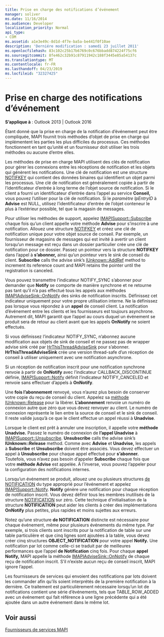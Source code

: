 ```yaml
---
title: Prise en charge des notifications d’événement
manager: soliver
ms.date: 11/16/2014
ms.audience: Developer
localization_priority: Normal
api_type:
- COM
ms.assetid: a1e3e49c-8d1d-4f7e-ba5a-be441f0f10ae
description: 'Derniére modification : samedi 23 juillet 2011'
ms.openlocfilehash: 83c102c25b17b6769c0c676bbadd874224f75cf6
ms.sourcegitcommit: 8fe462c32b91c87911942c188f3445e85a54137c
ms.translationtype: MT
ms.contentlocale: fr-FR
ms.lasthandoff: 04/23/2019
ms.locfileid: "32327425"
---
```

# <a name="supporting-event-notification"></a>Prise en charge des notifications d’événement

  
  
**S’applique à** : Outlook 2013 | Outlook 2016 
  
Étant donné que la prise en charge de la notification d’événement peut être compliquée, MAPI fournit trois méthodes d’objet de prise en charge qui implémentent les parties les plus difficiles du processus. Ces méthodes fonctionnent en tant qu’unité et un fournisseur doit utiliser les trois méthodes ou aucune d’entre elles.
  
Les méthodes de prise en charge MAPI utilisent des clés de notification pour gérer les connexions entre les réceptions de notification et les objets qui génèrent les notifications. Une clé de notification est une structure [NOTIFKEY](notifkey.md) qui contient des données binaires qui identifient un objet parmi les processus. Une clé de notification est généralement copiée à partir de l’identificateur d’entrée à long terme de l’objet source de notification. Si le client a fourni un identificateur d’entrée dans l’appel au service **Conseil,** vous pouvez l’utiliser pour la clé de notification. Si le  _paramètre lpEntryID_ à **Advise** est NULL, utilisez l’identificateur d’entrée de l’objet conteneur le plus à l’extérieur possible, tel que la magasin de messages. 
  
Pour utiliser les méthodes de support, appelez [IMAPISupport::Subscribe](imapisupport-subscribe.md) chaque fois qu’un client appelle votre méthode **Advise** pour s’inscrire à une notification. Allouez une structure [NOTIFKEY](notifkey.md) et créez une clé de notification unique pour votre objet source de conseil. Par exemple, un fournisseur de magasins de messages qui est invité à avertir un client lorsqu’un message est reçu dans un dossier particulier crée une clé de notification pour ce dossier. Passez un pointeur vers la structure **NOTIFKEY** dans l’appel à **s’abonner,** ainsi qu’un pointeur vers le sink de conseil du client. **Subscribe** calls the advise sink’s [IUnknown::AddRef](https://msdn.microsoft.com/library/b4316efd-73d4-4995-b898-8025a316ba63%28Office.15%29.aspx) method to increment its reference count and MAPI retains the pointer until the registration is canceled. 
  
Vous pouvez transmettre l’indicateur NOTIFY_SYNC  s’abonner pour demander que **Notify** se comporte de manière synchrone et ne retourne pas tant qu’il n’a pas effectué tous les appels aux méthodes [IMAPIAdviseSink::OnNotify](imapiadvisesink-onnotify.md) des sinks de notification inscrits. Définissez cet indicateur uniquement pour votre propre utilisation interne. Ne la définissez pas lorsque vous répondez à un **appel** de conseil client. La notification d’événement entre les clients et les fournisseurs est toujours asynchrone. Autrement dit, MAPI garantit que l’appel au cours duquel un événement se produit sera de retour au client avant que les appels **OnNotify** ne soient effectués. 
  
Si vous définissez l’indicateur NOTIFY_SYNC, n’abonnez aucune modification aux objets de sink de conseil et ne passez pas de wrapper advise sink créé par [HrThisThreadAdviseSink](hrthisthreadadvisesink.md) pour s’abonner. **HrThisThreadAdviseSink** crée une version thread-safe d’un réception de conseil à utiliser uniquement avec une notification asynchrone. 
  
Si un réception de notification inscrit pour une notification synchrone renvoie à partir de **OnNotify** avec l’indicateur CALLBACK_DISCONTINUE définie, [IMAPISupport::Notify](imapisupport-notify.md) définit l’indicateur NOTIFY_CANCELED et renvoie sans effectuer d’appels à **OnNotify**. 
  
Une **fois l’abonnement** renvoyé, vous n’aurez plus besoin de conserver votre copie du reçu de conseil du client. Appelez sa [méthode IUnknown::Release](https://msdn.microsoft.com/library/4b494c6f-f0ee-4c35-ae45-ed956f40dc7a%28Office.15%29.aspx) pour la libérer. **L’abonnement** renvoie un numéro de connexion autre que zéro que vous devez renvoyer au client. Le numéro de connexion représente le lien entre la source de conseil et le sink de conseil. Il reste valide jusqu’à ce que le client effectue un appel réussi à **Unadvise**. 
  
Lorsque le client est prêt à annuler une inscription, il appelle votre **méthode Unadvise.** Passez le numéro de connexion de **l’appel Unadvise** à [IMAPISupport::Unsubscribe](imapisupport-unsubscribe.md). **Unsubscribe** calls the advise sink’s **IUnknown::Release** method. Comme avec **Advise** et **Unadvise,** les appels à **Subscribe** et **Unsubscribe** doivent être associés. Vous devez effectuer un appel à **Unsubscribe** pour chaque appel effectué pour **s’abonner.** Toutefois, vous n’avez pas besoin d’appeler **Subscribe** chaque fois que votre **méthode Advise** est appelée. À l’inverse, vous pouvez l’appeler pour la configuration des notifications internes. 
  
Lorsqu’un événement se produit, allouez une ou plusieurs structures [de NOTIFICATION](notification.md) du type approprié pour l’événement et appelez [IMAPISupport::Notify](imapisupport-notify.md). **Notify** génère une notification pour chaque réception de notification inscrit. Vous devez définir tous les membres inutilisés de la structure [NOTIFICATION](notification.md) sur zéro. Cette technique d’initialisation de la structure **NOTIFICATION** peut aider les clients à créer des implémentations **OnNotify** plus petites, plus rapides et moins sujettes aux erreurs. 
  
Notez qu’une structure **de NOTIFICATION** distincte est nécessaire pour chaque événement, même pour plusieurs événements du même type. Par exemple, si trois clients sont inscrits pour la notification de table sur une table particulière et que cinq lignes sont ajoutées à la table, vous devez créer cinq structures **OBJECT_NOTIFICATION** pour votre appel **Notify.** Une notification par lot comme celle-ci se traduit par de meilleures performances que l’appel **de Notification** cinq fois. Pour chaque **appel Notify,** MAPI appelle la méthode [IMAPIAdviseSink::OnNotify](imapiadvisesink-onnotify.md) de chaque reçu de notification inscrit. S’il n’existe aucun reçu de conseil inscrit, MAPI ignore l’appel. 
  
Les fournisseurs de services qui envoient des notifications par lots doivent les commander afin qu’ils soient interprétés de la première notification à la dernière. Ce traitement est particulièrement nécessaire lorsqu’un lot de notifications contient une série d’événements, tels que TABLE_ROW_ADDED avec un événement qui fait référence à une ligne précédente qui a été ajoutée dans un autre événement dans le même lot.
  
## <a name="see-also"></a>Voir aussi



[Fournisseurs de services MAPI](mapi-service-providers.md)

